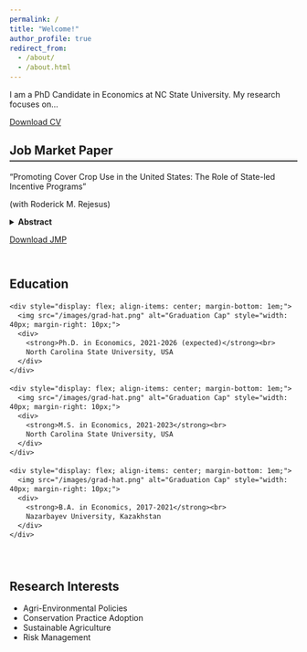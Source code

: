 ```yaml
---
permalink: /
title: "Welcome!"
author_profile: true
redirect_from: 
  - /about/
  - /about.html
---
```


I am a PhD Candidate in Economics at NC State University. My research focuses on...

<p>
  <a href="https://lyazzatsanat.github.io/files/CV_Lyazzat_Sanat.pdf" class="btn btn--primary" download>
    Download CV
  </a>
</p>

<!-- Job Market Paper Section -->
<section style="margin-top: 2em;">
  <h2 style="border-bottom: 2px solid #333; padding-bottom: 5px;">Job Market Paper</h2>
  
<div class="paper-entry">
  <p class="paper-title">
    &ldquo;Promoting Cover Crop Use in the United States: The Role of State-led Incentive Programs&rdquo; 
  </p>
  <p class="paper-authors">
    (with Roderick M. Rejesus)
  </p>
</div>

  <!-- Collapsible Abstract -->
  <details>
    <summary style="cursor: pointer; font-weight: bold;">Abstract</summary>
    <p style="margin-top: 10px;">
      This study examines the role of state-led conservation programs in promoting cover crop
adoption in the United States (US). Utilizing county-level satellite data on cover crop acres from
16 US states between 2005 and 2020, our study employs a staggered difference-in-differences
(DiD) framework to estimate the impacts of these programs on cover crop uptake. The findings
reveal that state programs significantly increase initial short-term adoption of cover crops.
However, there is evidence that the strong initial adoption impact of state programs is generally
not sustained over the longer term several years after the introduction of the state program.
Bolstering state-level conservation programs offers a practical pathway to accelerate cover crop
adoption rates and meet environmental goals in the short-term, especially since these programs
are flexibly designed and tailored to local needs. Nonetheless, program design adjustments or
new policy instruments may be needed to sustain further adoption over the long-run.
    </p>
  </details>

  <p>
    <a href="/files/jmp.pdf" class="btn btn--primary" style="margin-top: 10px;">Download JMP</a>
  </p>
</section>

  
<!-- Two-column layout for Education & Research Interests -->
<section style="display: flex; flex-wrap: wrap; gap: 2em; margin-top: 2em;">
  <!-- Education Column -->
  <div style="flex: 1; min-width: 350px;">
    <h2>Education</h2>

    <div style="display: flex; align-items: center; margin-bottom: 1em;">
      <img src="/images/grad-hat.png" alt="Graduation Cap" style="width: 40px; margin-right: 10px;">
      <div>
        <strong>Ph.D. in Economics, 2021-2026 (expected)</strong><br>
        North Carolina State University, USA
      </div>
    </div>

    <div style="display: flex; align-items: center; margin-bottom: 1em;">
      <img src="/images/grad-hat.png" alt="Graduation Cap" style="width: 40px; margin-right: 10px;">
      <div>
        <strong>M.S. in Economics, 2021-2023</strong><br>
        North Carolina State University, USA
      </div>
    </div>

    <div style="display: flex; align-items: center; margin-bottom: 1em;">
      <img src="/images/grad-hat.png" alt="Graduation Cap" style="width: 40px; margin-right: 10px;">
      <div>
        <strong>B.A. in Economics, 2017-2021</strong><br>
        Nazarbayev University, Kazakhstan
      </div>
    </div>
  </div>

  <!-- Research Interests Column -->
  <div style="flex: 1; min-width: 350px;">
    <h2>Research Interests</h2>
    <ul>
      <li>Agri-Environmental Policies</li>
      <li>Conservation Practice Adoption</li>
      <li>Sustainable Agriculture</li>
      <li>Risk Management</li>
    </ul>
  </div>
</section>


